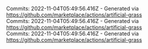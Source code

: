 Commits: 2022-11-04T05:49:56.416Z - Generated via https://github.com/marketplace/actions/artificial-grass
<br>
Commits: 2022-11-04T05:49:56.416Z - Generated via https://github.com/marketplace/actions/artificial-grass
<br>
Commits: 2022-11-04T05:49:56.416Z - Generated via https://github.com/marketplace/actions/artificial-grass
<br>
